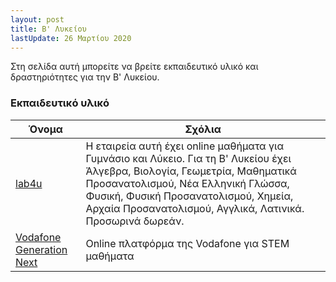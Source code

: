 ```yaml
---
layout: post
title: Β' Λυκείου
lastUpdate: 26 Μαρτίου 2020
---
```


Στη σελίδα αυτή μπορείτε να βρείτε εκπαιδευτικό υλικό και δραστηριότητες για την Β' Λυκείου.

### Εκπαιδευτικό υλικό

| Όνομα | Σχόλια |
| --- | --- |
| [lab4u](http://www.lab4u.gr/) | Η εταιρεία αυτή έχει online μαθήματα για Γυμνάσιο και Λύκειο. Για τη Β' Λυκείου έχει Άλγεβρα, Βιολογία, Γεωμετρία, Μαθηματικά Προσανατολισμού, Νέα Ελληνική Γλώσσα, Φυσική, Φυσική Προσανατολισμού, Χημεία, Αρχαία Προσανατολισμού, Αγγλικά, Λατινικά. Προσωρινά δωρεάν. |
| [Vodafone Generation Next ](https://www.vodafonegenerationnext.gr/) | Online πλατφόρμα της Vodafone για STEM μαθήματα |